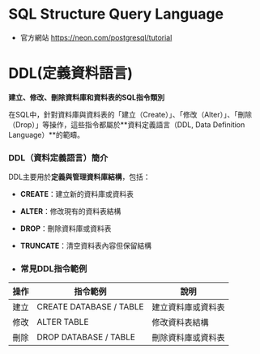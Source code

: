 # SQL Structure Query Language 
- 官方網站 https://neon.com/postgresql/tutorial

# DDL(定義資料語言)
**建立、修改、刪除資料庫和資料表的SQL指令類別**

在SQL中，針對資料庫與資料表的「建立（Create）」、「修改（Alter）」、「刪除（Drop）」等操作，這些指令都屬於**資料定義語言（DDL, Data Definition Language）**的範疇。

### DDL（資料定義語言）簡介

DDL主要用於**定義與管理資料庫結構**，包括：

- **CREATE**：建立新的資料庫或資料表
- **ALTER**：修改現有的資料表結構
- **DROP**：刪除資料庫或資料表
- **TRUNCATE**：清空資料表內容但保留結構

- ### 常見DDL指令範例

| 操作   | 指令範例                  | 說明                   |
|--------|---------------------------|------------------------|
| 建立   | CREATE DATABASE / TABLE   | 建立資料庫或資料表     |
| 修改   | ALTER TABLE               | 修改資料表結構         |
| 刪除   | DROP DATABASE / TABLE     | 刪除資料庫或資料表     |
